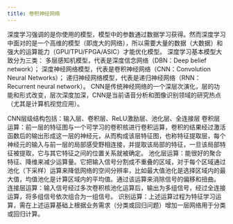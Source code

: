 ```yaml
---
title: 卷积神经网络
---
```


深度学习强调的是你使用的模型，模型中的参数通过数据学习获得。然而深度学习中面对的是一个高维的模型（即庞大的网络），所以需要大量的数据（大数据）和强大的运算能力（GPU/TPU/FPGA/ASIC）才能优化模型。 深度学习基本模型大致分为三类： 多层感知机模型，代表是深度信念网络（DBN：Deep belief network）； 深度神经网络模型，代表是卷积神经网络（CNN：Convolution Neural Networks）； 递归神经网络模型，代表是递归神经网络（RNN：Recurrent neural network）。 CNN是传统神经网络的一个深层次演化，层的功能和形式改变，层次深度加深，CNN是当前语音分析和图像识别领域的研究热点（尤其是计算机视觉应用）。


CNN层级结构包括：输入层、卷积层、ReLU激励层、池化层、全连接层 卷积层运算：前一层的特征图与一个可学习的卷积核进行卷积运算，卷积的结果经过激活函数后的输出形成这一层的神经元，从而构成该层特征图，也称特征提取层，每个神经元的输入与前一层的局部感受野相连接，并提取该局部的特征，一旦该局部特征被提取，它与其它特征之间的位置关系就被确定。 池化层运算：能很好的聚合特征、降维来减少运算量。它把输入信号分割成不重叠的区域，对于每个区域通过池化（下采样）运算来降低网络的空间分辨率，比如最大值池化是选择区域内的最大值，均值池化是计算区域内的平均值。通过该运算来消除信号的偏移和扭曲。 连接层运算：输入信号经过多次卷积核池化运算后，输出为多组信号，经过全连接运算，将多组信号依次组合为一组信号。 识别运算：上述运算过程为特征学习运算，需在上述运算基础上根据业务需求（分类或回归问题）增加一层网络用于分类或回归计算。